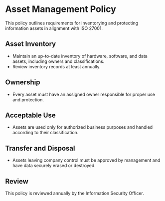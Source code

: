# Asset Management Policy

This policy outlines requirements for inventorying and protecting information assets in alignment with ISO 27001.

## Asset Inventory

- Maintain an up-to-date inventory of hardware, software, and data assets, including owners and classifications.
- Review inventory records at least annually.

## Ownership

- Every asset must have an assigned owner responsible for proper use and protection.

## Acceptable Use

- Assets are used only for authorized business purposes and handled according to their classification.

## Transfer and Disposal

- Assets leaving company control must be approved by management and have data securely erased or destroyed.

## Review

This policy is reviewed annually by the Information Security Officer.

